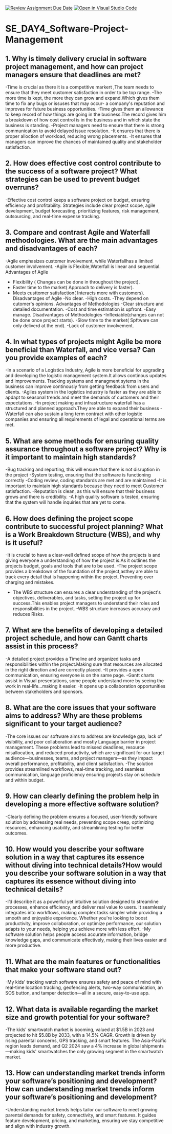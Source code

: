 [![Review Assignment Due Date](https://classroom.github.com/assets/deadline-readme-button-22041afd0340ce965d47ae6ef1cefeee28c7c493a6346c4f15d667ab976d596c.svg)](https://classroom.github.com/a/9pw6JKcu)
[![Open in Visual Studio Code](https://classroom.github.com/assets/open-in-vscode-2e0aaae1b6195c2367325f4f02e2d04e9abb55f0b24a779b69b11b9e10269abc.svg)](https://classroom.github.com/online_ide?assignment_repo_id=18484705&assignment_repo_type=AssignmentRepo)
# SE_DAY4_Software-Project-Management
## 1. Why is timely delivery crucial in software project management, and how can project managers ensure that deadlines are met?
-Time is crucial as there  it is a competitive markert ,The team needs to ensure that they meet customer satisfaction in order to be top range.
-The more time is kept, the more they can grow and expand.Which gives them time to fix any bugs or issuses that may occur- a company's reputation and improves for future business opportunities.
-Time gives them an allowance to keep record of how things are going in the business.The record gives him a breakdown of how cost control is in the  business and in which state the business is standing. 
-Project managers need to ensure that there is strong communication to avoid delayed issue resolution.
-It ensures that there is proper alloction of workload, reducing wrong placements.
-It ensures that managers can improve the chances of maintained quality and stakeholder satisfaction.
## 2. How does effective cost control contribute to the success of a software project? What strategies can be used to prevent budget overruns?
-Effective cost control keeps a software project on budget, ensuring efficiency and profitability. Strategies include clear project scope, agile development, budget forecasting, prioritizing features, risk management, outsourcing, and real-time expense tracking.
## 3. Compare and contrast Agile and Waterfall methodologies. What are the main advantages and disadvantages of each?
-Agile emphasizes customer involvement, while Waterfallhas a limited customer involvement.
-Agile is Flexible,Waterfall is linear and sequential.
Advantages of Agile
- Flexibility ( Changes can be done in throughout the project).
- Faster time to the market( Approach to delivery is faster).
- Meets custtomer satisfaction( Interacts more with customers).
  Disadvantages of Agile
-No clear.
-High costs.
-They depend on cutomer's opinions.
Advantages of Methodologies
-Clear structure and detailed documentation.
-Cost and time estimation is upfront.
-Easy manage.
Disadvantages of Methodologies
-Inflexiable(changes can not be done once project starts).
-Slow time to the market( Spftware can only deliverd at the end).
-Lack of customer involvement.
## 4. In what types of projects might Agile be more beneficial than Waterfall, and vice versa? Can you provide examples of each?
-In a scenario of a Logistics Industry, Agile is more beneficial for upgrading and developing the logistic management system.It allows continous updates and improvements. Tracking systems and managment sytems in the business can improve continously from getting feedback from users and clients.
-Agiles system in the logistics industry is faster as they are able to apdapt to seasonal trends and meet the demands of customers and their expectations.
-In project making and infrastructure waterfall has a structured and planned approach.They are able to expand their business
-Waterfall can also sustain a long term contract with other logistic companies and ensuring all requirements of legal and operational terms are met.
## 5. What are some methods for ensuring quality assurance throughout a software project? Why is it important to maintain high standards?
-Bug tracking and reporting, this will ensure that there is not disruption in the project 
-System testing, ensuring that the software is functioning correctly 
-Coding review, coding standards are met and are maintained
-It is important to maintain high standards because they need to meet Customer satisfaction.
-Reputation is clean, as this will ensure that their business grows and there is credibility.
-A high quality software is tested, ensuring that the system will handle inquiries that are yet to come.
## 6. How does defining the project scope contribute to successful project planning? What is a Work Breakdown Structure (WBS), and why is it useful?
-It is crucial to have a clear-well defined scope of how the projects is and giving everyone a understanding of how the project is.As it outlines the projects budget, goals and tools that are to be used.
-The project scope provides a breakdown of the foundation of the project,asthey are able to track every detail that is happening within the project. Preventing over charging and mistakes.
- The WBS structure can ensures a clear understanding of the project's objectives, deliverables, and tasks, setting the project up for success.This enables project managers to understand their roles and responsibilities in the project.
-WBS structure increases accuracy and reduces Risks.
## 7. What are the benefits of developing a detailed project schedule, and how can Gantt charts assist in this process?
-A detailed  project provides a Timeline and organized tasks and responsibilities within the project.Making sure that resources are allocated in the right direction and are correctly placed.
-It provides a open communication, ensuring everyone is on the same page.
-Gantt charts assist in Visual presentations, some people understand more by seeing the work in real-life...making it easier.
-It opens up a collaboration opportunities between stakeholders and sponsors.
## 8. What are the core issues that your software aims to address? Why are these problems significant to your target audience?
-The core issues our software aims to address are knowledge gap, lack of visibility, and poor collaboration and mostly Language barrier in project management. These problems lead to missed deadlines, resource misallocation, and reduced productivity, which are significant for our target audience—businesses, teams, and project managers—as they impact overall performance, profitability, and client satisfaction.
-The solution provides streamlined workflows, real-time tracking, and seamless communication, language proficiency  ensuring projects stay on schedule and within budget.
## 9. How can clearly defining the problem help in developing a more effective software solution?
-Clearly defining the problem ensures a focused, user-friendly software solution by addressing real needs, preventing scope creep, optimizing resources, enhancing usability, and streamlining testing for better outcomes.
## 10. How would you describe your software solution in a way that captures its essence without diving into technical details?How would you describe your software solution in a way that captures its essence without diving into technical details?
-I’d describe it as a powerful yet intuitive solution designed to streamline processes, enhance efficiency, and deliver real value to users. It seamlessly integrates into workflows, making complex tasks simpler while providing a smooth and enjoyable experience. Whether you're looking to boost productivity, improve collaboration, or optimize performance, our solution adapts to your needs, helping you achieve more with less effort.
-My software solution helps people access accurate information, bridge knowledge gaps, and communicate effectively, making their lives easier and more productive.
## 11. What are the main features or functionalities that make your software stand out?
-My kids' tracking watch software ensures safety and peace of mind with real-time location tracking, geofencing alerts, two-way communication, an SOS button, and tamper detection—all in a secure, easy-to-use app.
## 12. What data is available regarding the market size and growth potential for your software?
-The kids' smartwatch market is booming, valued at $1.5B in 2023 and projected to hit $5.8B by 2033, with a 14.5% CAGR. Growth is driven by rising parental concerns, GPS tracking, and smart features. The Asia-Pacific region leads demand, and Q2 2024 saw a 4% increase in global shipments—making kids' smartwatches the only growing segment in the smartwatch market.
## 13. How can understanding market trends inform your software’s positioning and development?How can understanding market trends inform your software’s positioning and development?
-Understanding market trends helps tailor our software to meet growing parental demands for safety, connectivity, and smart features. It guides feature development, pricing, and marketing, ensuring we stay competitive and align with industry growth.
